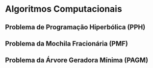 # Algoritmos Computacionais

## Problema de Programação Hiperbólica (PPH)

## Problema da Mochila Fracionária (PMF)

## Problema da Árvore Geradora Mínima (PAGM) 
